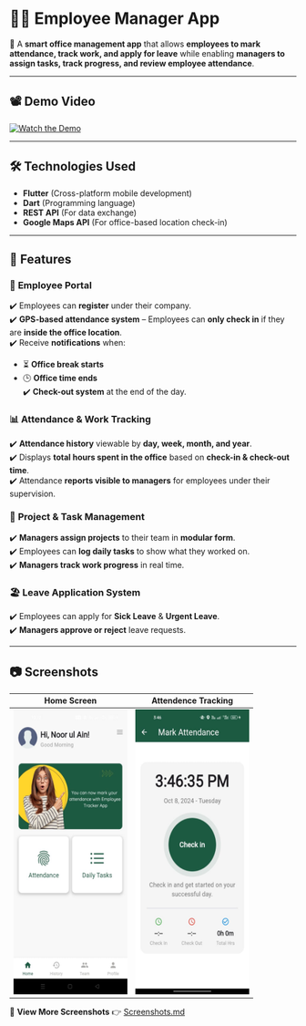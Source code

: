 # 👨‍💼 Employee Manager App  

🚀 A **smart office management app** that allows **employees to mark attendance, track work, and apply for leave** while enabling **managers to assign tasks, track progress, and review employee attendance**.  

---

## 📽️ **Demo Video**  

[![Watch the Demo](https://img.youtube.com/vi/N11v0k7eG24/0.jpg)](https://youtube.com/shorts/N11v0k7eG24)

---

## 🛠️ **Technologies Used**  

- **Flutter** (Cross-platform mobile development)  
- **Dart** (Programming language)  
- **REST API** (For data exchange)   
- **Google Maps API** (For office-based location check-in)  

---

## 📲 Features  

### 🔹 **Employee Portal**  
✔️ Employees can **register** under their company.  
✔️ **GPS-based attendance system** – Employees can **only check in** if they are **inside the office location**.  
✔️ Receive **notifications** when:  
   - ⏳ **Office break starts**  
   - 🕒 **Office time ends**  
✔️ **Check-out system** at the end of the day.  

### 📊 **Attendance & Work Tracking**  
✔️ **Attendance history** viewable by **day, week, month, and year**.  
✔️ Displays **total hours spent in the office** based on **check-in & check-out time**.  
✔️ Attendance **reports visible to managers** for employees under their supervision.  

### 📌 **Project & Task Management**  
✔️ **Managers assign projects** to their team in **modular form**.  
✔️ Employees can **log daily tasks** to show what they worked on.  
✔️ **Managers track work progress** in real time.  

### 🏖️ **Leave Application System**  
✔️ Employees can apply for **Sick Leave** & **Urgent Leave**.  
✔️ **Managers approve or reject** leave requests.  

---

## 📷 Screenshots   

| Home Screen | Attendence Tracking |  
|------------|------------|  
| <img src="https://github.com/Noor45/Uploaded-Files/blob/main/Employee%20Manager%20App/1.jpg" width="200" height="500"/>  | <img src="https://github.com/Noor45/Uploaded-Files/blob/main/Employee%20Manager%20App/2.jpg" width="200" height="500"/> | 

📌 **View More Screenshots** 👉 [Screenshots.md](./screenshots.md)  


